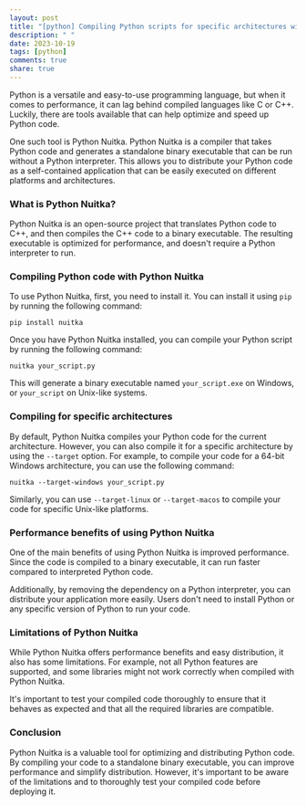 ```yaml
---
layout: post
title: "[python] Compiling Python scripts for specific architectures with Python Nuitka"
description: " "
date: 2023-10-19
tags: [python]
comments: true
share: true
---
```


Python is a versatile and easy-to-use programming language, but when it comes to performance, it can lag behind compiled languages like C or C++. Luckily, there are tools available that can help optimize and speed up Python code.

One such tool is Python Nuitka. Python Nuitka is a compiler that takes Python code and generates a standalone binary executable that can be run without a Python interpreter. This allows you to distribute your Python code as a self-contained application that can be easily executed on different platforms and architectures.

### What is Python Nuitka?

Python Nuitka is an open-source project that translates Python code to C++, and then compiles the C++ code to a binary executable. The resulting executable is optimized for performance, and doesn't require a Python interpreter to run.

### Compiling Python code with Python Nuitka

To use Python Nuitka, first, you need to install it. You can install it using `pip` by running the following command:

```
pip install nuitka
```

Once you have Python Nuitka installed, you can compile your Python script by running the following command:

```
nuitka your_script.py
```

This will generate a binary executable named `your_script.exe` on Windows, or `your_script` on Unix-like systems.

### Compiling for specific architectures

By default, Python Nuitka compiles your Python code for the current architecture. However, you can also compile it for a specific architecture by using the `--target` option. For example, to compile your code for a 64-bit Windows architecture, you can use the following command:

```
nuitka --target-windows your_script.py
```

Similarly, you can use `--target-linux` or `--target-macos` to compile your code for specific Unix-like platforms.

### Performance benefits of using Python Nuitka

One of the main benefits of using Python Nuitka is improved performance. Since the code is compiled to a binary executable, it can run faster compared to interpreted Python code.

Additionally, by removing the dependency on a Python interpreter, you can distribute your application more easily. Users don't need to install Python or any specific version of Python to run your code.

### Limitations of Python Nuitka

While Python Nuitka offers performance benefits and easy distribution, it also has some limitations. For example, not all Python features are supported, and some libraries might not work correctly when compiled with Python Nuitka.

It's important to test your compiled code thoroughly to ensure that it behaves as expected and that all the required libraries are compatible.

### Conclusion

Python Nuitka is a valuable tool for optimizing and distributing Python code. By compiling your code to a standalone binary executable, you can improve performance and simplify distribution. However, it's important to be aware of the limitations and to thoroughly test your compiled code before deploying it.